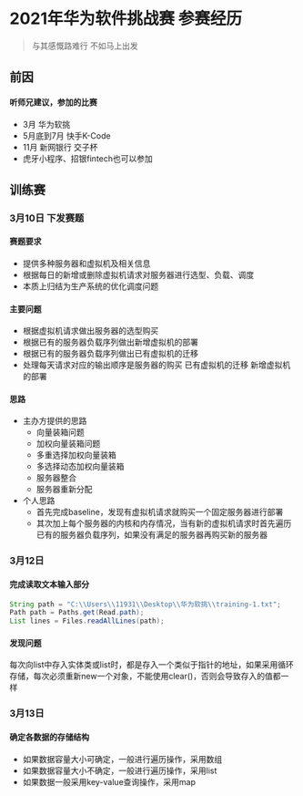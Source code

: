# 2021年华为软件挑战赛 参赛经历

> 与其感慨路难行 不如马上出发

## 前因  
#### 听师兄建议，参加的比赛
  - 3月 华为软挑
  - 5月底到7月 快手K-Code
  - 11月 新网银行 交子杯
  - 虎牙小程序、招银fintech也可以参加
  
## 训练赛
### 3月10日 下发赛题
#### 赛题要求
  - 提供多种服务器和虚拟机及相关信息
  - 根据每日的新增或删除虚拟机请求对服务器进行选型、负载、调度
  - 本质上归结为生产系统的优化调度问题
#### 主要问题
  - 根据虚拟机请求做出服务器的选型购买
  - 根据已有的服务器负载序列做出新增虚拟机的部署
  - 根据已有的服务器负载序列做出已有虚拟机的迁移
  - 处理每天请求对应的输出顺序是服务器的购买 已有虚拟机的迁移 新增虚拟机的部署 
#### 思路
  - 主办方提供的思路
    - 向量装箱问题
    - 加权向量装箱问题
    - 多重选择加权向量装箱
    - 多选择动态加权向量装箱
    - 服务器整合
    - 服务器重新分配
  - 个人思路
    - 首先完成baseline，发现有虚拟机请求就购买一个固定服务器进行部署
    - 其次加上每个服务器的内核和内存情况，当有新的虚拟机请求时首先遍历已有的服务器负载序列，如果没有满足的服务器再购买新的服务器

### 3月12日 
#### 完成读取文本输入部分

``` java
String path = "C:\\Users\\11931\\Desktop\\华为软挑\\training-1.txt";
Path path = Paths.get(Read.path);
List lines = Files.readAllLines(path);
```

#### 发现问题  
每次向list中存入实体类或list时，都是存入一个类似于指针的地址，如果采用循环存储，每次必须重新new一个对象，不能使用clear()，否则会导致存入的值都一样


### 3月13日 
#### 确定各数据的存储结构
  - 如果数据容量大小可确定，一般进行遍历操作，采用数组
  - 如果数据容量大小不确定，一般进行遍历操作，采用list
  - 如果数据一般采用key-value查询操作，采用map  
